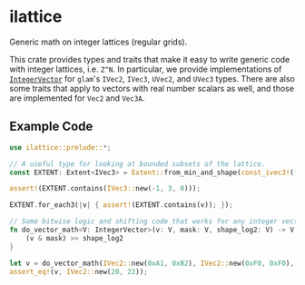 # ilattice

Generic math on integer lattices (regular grids).

This crate provides types and traits that make it easy to write generic code with integer lattices, i.e. `Z^N`. In
particular, we provide implementations of [`IntegerVector`](crate::vector::IntegerVector) for `glam`'s `IVec2`, `IVec3`,
`UVec2`, and `UVec3` types. There are also some traits that apply to vectors with real number scalars as well, and those are
implemented for `Vec2` and `Vec3A`.

## Example Code
```rust
use ilattice::prelude::*;

// A useful type for looking at bounded subsets of the lattice.
const EXTENT: Extent<IVec3> = Extent::from_min_and_shape(const_ivec3!([-1; 3]), const_ivec3!([5; 3]));

assert!(EXTENT.contains(IVec3::new(-1, 3, 0)));

EXTENT.for_each3(|v| { assert!(EXTENT.contains(v)); });

// Some bitwise logic and shifting code that works for any integer vector.
fn do_vector_math<V: IntegerVector>(v: V, mask: V, shape_log2: V) -> V {
    (v & mask) >> shape_log2
}

let v = do_vector_math(IVec2::new(0xA1, 0xB2), IVec2::new(0xF0, 0xF0), IVec2::new(3, 3));
assert_eq!(v, IVec2::new(20, 22));
```
